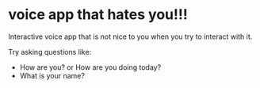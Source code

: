 # voice app that hates you!!!
 Interactive voice app that is not nice to you when you try to interact with it.

 Try asking questions like:

 * How are you? or How are you doing today?
 * What is your name?

